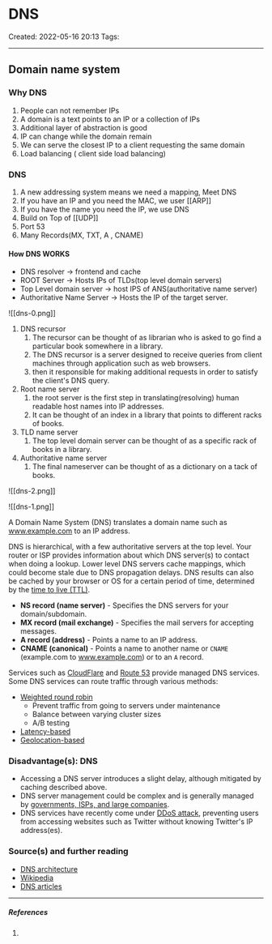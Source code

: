 # DNS
Created: 2022-05-16 20:13
Tags: 
____


## Domain name system

### Why DNS

1. People can not remember IPs
2. A domain is a text points to an IP or a collection of IPs
3. Additional layer of abstraction is good
4. IP can change while the domain remain
5. We can serve the closest IP to a client requesting the same domain
6. Load balancing ( client side load balancing)

### DNS

1. A new addressing system means we need a mapping, Meet DNS
2. If you have an IP and  you need the MAC, we user [[ARP]]
3. If you have the name you need the IP, we use DNS
4. Build on Top of [[UDP]]
5. Port 53
6. Many Records(MX, TXT, A , CNAME)

#### How DNS WORKS

* DNS resolver -> frontend and cache
* ROOT Server -> Hosts IPs of TLDs(top level domain servers)
* Top Level domain server -> host IPS of ANS(authoritative name server)
* Authoritative Name Server -> Hosts the IP of the target server.
 
![[dns-0.png]]

1. DNS recursor
	1. The recursor can be thought of as librarian who is asked to go find a particular book somewhere in a library.
	2. The DNS recursor is a server designed to receive queries from client machines through application such as web browsers.
	3. then it responsible for making additional requests in order to satisfy the client's DNS query.
2. Root name server
	1. the root server is the first step in translating(resolving) human readable host names into IP addresses.
	2. It can be thought of an index in a library that points to different racks of books.
3. TLD name server
	1. The top level domain server can be thought of as a specific rack of books in a library.
4. Authoritative name server
	1. The final nameserver can be thought of as a dictionary on a tack of books.

![[dns-2.png]]


![[dns-1.png]]




A Domain Name System (DNS) translates a domain name such as www.example.com to an IP address.

DNS is hierarchical, with a few authoritative servers at the top level.  Your router or ISP provides information about which DNS server(s) to contact when doing a lookup.  Lower level DNS servers cache mappings, which could become stale due to DNS propagation delays.  DNS results can also be cached by your browser or OS for a certain period of time, determined by the [time to live (TTL)](https://en.wikipedia.org/wiki/Time_to_live).

* **NS record (name server)** - Specifies the DNS servers for your domain/subdomain.
* **MX record (mail exchange)** - Specifies the mail servers for accepting messages.
* **A record (address)** - Points a name to an IP address.
* **CNAME (canonical)** - Points a name to another name or `CNAME` (example.com to www.example.com) or to an `A` record.

Services such as [CloudFlare](https://www.cloudflare.com/dns/) and [Route 53](https://aws.amazon.com/route53/) provide managed DNS services.  Some DNS services can route traffic through various methods:

* [Weighted round robin](https://www.jscape.com/blog/load-balancing-algorithms)
    * Prevent traffic from going to servers under maintenance
    * Balance between varying cluster sizes
    * A/B testing
* [Latency-based](https://docs.aws.amazon.com/Route53/latest/DeveloperGuide/routing-policy.html#routing-policy-latency)
* [Geolocation-based](https://docs.aws.amazon.com/Route53/latest/DeveloperGuide/routing-policy.html#routing-policy-geo)

### Disadvantage(s): DNS

* Accessing a DNS server introduces a slight delay, although mitigated by caching described above.
* DNS server management could be complex and is generally managed by [governments, ISPs, and large companies](http://superuser.com/questions/472695/who-controls-the-dns-servers/472729).
* DNS services have recently come under [DDoS attack](http://dyn.com/blog/dyn-analysis-summary-of-friday-october-21-attack/), preventing users from accessing websites such as Twitter without knowing Twitter's IP address(es).

### Source(s) and further reading

* [DNS architecture](https://technet.microsoft.com/en-us/library/dd197427(v=ws.10).aspx)
* [Wikipedia](https://en.wikipedia.org/wiki/Domain_Name_System)
* [DNS articles](https://support.dnsimple.com/categories/dns/)



_____
##### References
1.

